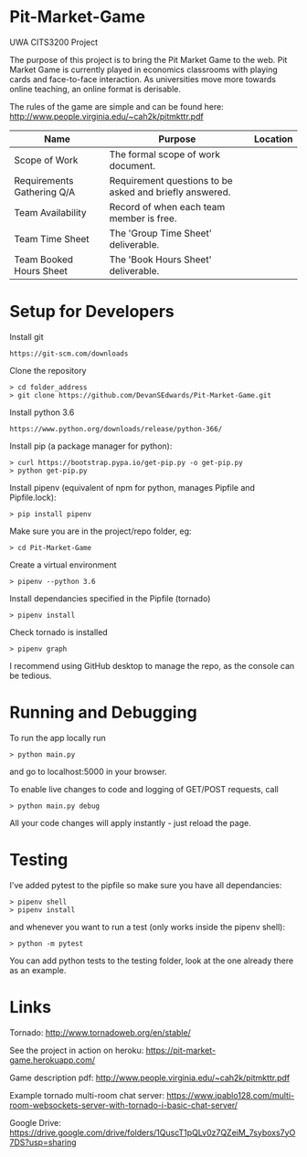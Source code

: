# Pit-Market-Game
UWA CITS3200 Project

The purpose of this project is to bring the Pit Market Game to the web. Pit Market Game is currently played in economics classrooms with playing cards and face-to-face interaction. As universities move more towards online teaching, an online format is derisable.

The rules of the game are simple and can be found here: http://www.people.virginia.edu/~cah2k/pitmkttr.pdf

| Name  | Purpose | Location
| ------------- | ------------- | ------------- |
| Scope of Work  | The formal scope of work document.  |   |
| Requirements Gathering Q/A  | Requirement questions to be asked and briefly answered.  |   |
| Team Availability  | Record of when each team member is free.  |  |
| Team Time Sheet  | The 'Group Time Sheet' deliverable.  |   |
| Team Booked Hours Sheet  | The 'Book Hours Sheet' deliverable.  |   |

# Setup for Developers
Install git

	https://git-scm.com/downloads

Clone the repository

	> cd folder_address
	> git clone https://github.com/DevanSEdwards/Pit-Market-Game.git

Install python 3.6

	https://www.python.org/downloads/release/python-366/

Install pip (a package manager for python):

	> curl https://bootstrap.pypa.io/get-pip.py -o get-pip.py
	> python get-pip.py

Install pipenv (equivalent of npm for python, manages Pipfile and Pipfile.lock):

	> pip install pipenv

Make sure you are in the project/repo folder, eg:

	> cd Pit-Market-Game

Create a virtual environment

	> pipenv --python 3.6

Install dependancies specified in the Pipfile (tornado)

	> pipenv install

Check tornado is installed

	> pipenv graph

I recommend using GitHub desktop to manage the repo, as the console can be tedious.

# Running and Debugging

To run the app locally run

    > python main.py
  
and go to localhost:5000 in your browser.

To enable live changes to code and logging of GET/POST requests, call

	> python main.py debug

All your code changes will apply instantly - just
reload the page.

# Testing

I've added pytest to the pipfile so make sure you have all dependancies:

	> pipenv shell
	> pipenv install

and whenever you want to run a test (only works inside the pipenv shell):

	> python -m pytest

You can add python tests to the testing folder, look at the one  already there as an example.

# Links

Tornado:
	http://www.tornadoweb.org/en/stable/

See the project in action on heroku:
	https://pit-market-game.herokuapp.com/
	
Game description pdf:
	http://www.people.virginia.edu/~cah2k/pitmkttr.pdf

Example tornado multi-room chat server:
	https://www.jpablo128.com/multi-room-websockets-server-with-tornado-i-basic-chat-server/
	
Google Drive:
	https://drive.google.com/drive/folders/1QuscT1pQLv0z7QZeiM_7syboxs7yO7DS?usp=sharing
